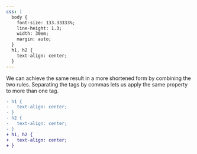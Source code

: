 ```yaml
---
css: |
  body {
    font-size: 133.33333%;
    line-height: 1.3;
    width: 30em;
    margin: auto;
  }
  h1, h2 {
    text-align: center;
  }
---
```


We can achieve the same result in a more shortened form by combining the two rules. Separating the tags by commas lets us apply the same property to more than one tag.

```diff
- h1 {
-   text-align: center;
- }
- h2 {
-   text-align: center;
- }
+ h1, h2 {
+   text-align: center;
+ }
```